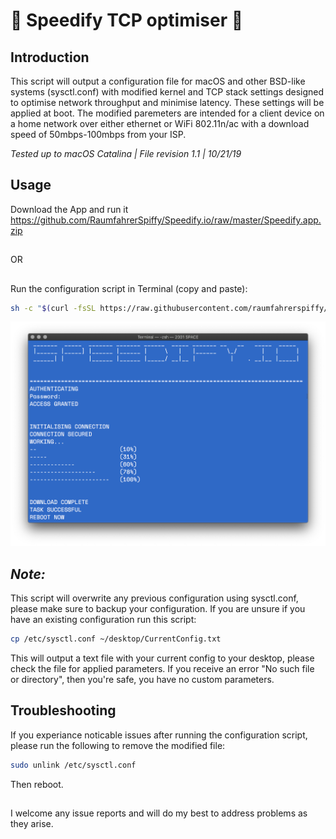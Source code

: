 #  Speedify TCP optimiser 

## Introduction

This script will output a configuration file for macOS and other BSD-like systems (sysctl.conf) with modified kernel and TCP stack settings designed to optimise network throughput and minimise latency. These settings will be applied at boot. The modified paremeters are intended for a client device on a home network over either ethernet or WiFi 802.11n/ac with a download speed of 50mbps-100mbps from your ISP.

*Tested up to macOS Catalina | File revision 1.1 | 10/21/19*

## Usage

Download the App and run it https://github.com/RaumfahrerSpiffy/Speedify.io/raw/master/Speedify.app.zip
##
OR
##
Run the configuration script in Terminal (copy and paste):

```bash
sh -c "$(curl -fsSL https://raw.githubusercontent.com/raumfahrerspiffy/speedify.io/master/sysctl.sh)"
```
![RUN](./img/run.png)

## *Note:*
This script will overwrite any previous configuration using sysctl.conf, please make sure to backup your configuration. If you are unsure if you have an existing configuration run this script:

```bash
cp /etc/sysctl.conf ~/desktop/CurrentConfig.txt
```
This will output a text file with your current config to your desktop, please check the file for applied parameters. If you receive an error "No such file or directory", then you're safe, you have no custom parameters.

## Troubleshooting
If you experiance noticable issues after running the configuration script, please run the following to remove the modified file:

```bash
sudo unlink /etc/sysctl.conf
```

Then reboot.
##
I welcome any issue reports and will do my best to address problems as they arise.
